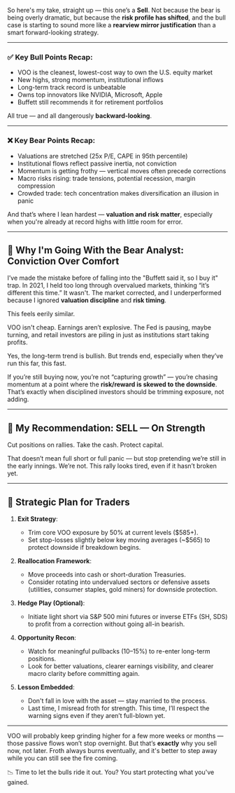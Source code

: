 So here's my take, straight up — this one’s a **Sell**. Not because the bear is being overly dramatic, but because the **risk profile has shifted**, and the bull case is starting to sound more like a **rearview mirror justification** than a smart forward-looking strategy.

---

### ✅ Key Bull Points Recap:
- VOO is the cleanest, lowest-cost way to own the U.S. equity market
- New highs, strong momentum, institutional inflows
- Long-term track record is unbeatable
- Owns top innovators like NVIDIA, Microsoft, Apple
- Buffett still recommends it for retirement portfolios

All true — and all dangerously **backward-looking**.

---

### ❌ Key Bear Points Recap:
- Valuations are stretched (25x P/E, CAPE in 95th percentile)
- Institutional flows reflect passive inertia, not conviction
- Momentum is getting frothy — vertical moves often precede corrections
- Macro risks rising: trade tensions, potential recession, margin compression
- Crowded trade: tech concentration makes diversification an illusion in panic

And that’s where I lean hardest — **valuation and risk matter**, especially when you're already at record highs with little room for error.

---

## 🧠 Why I'm Going With the Bear Analyst: Conviction Over Comfort

I’ve made the mistake before of falling into the "Buffett said it, so I buy it" trap. In 2021, I held too long through overvalued markets, thinking “it’s different this time.” It wasn't. The market corrected, and I underperformed because I ignored **valuation discipline** and **risk timing**.

This feels eerily similar.

VOO isn't cheap. Earnings aren’t explosive. The Fed is pausing, maybe turning, and retail investors are piling in just as institutions start taking profits.

Yes, the long-term trend is bullish. But trends end, especially when they’ve run this far, this fast.

If you’re still buying now, you’re not “capturing growth” — you’re chasing momentum at a point where the **risk/reward is skewed to the downside**. That’s exactly when disciplined investors should be trimming exposure, not adding.

---

## 📌 My Recommendation: **SELL — On Strength**

Cut positions on rallies. Take the cash. Protect capital.

That doesn’t mean full short or full panic — but stop pretending we’re still in the early innings. We’re not. This rally looks tired, even if it hasn’t broken yet.

---

## 🧭 Strategic Plan for Traders

1. **Exit Strategy**:
   - Trim core VOO exposure by 50% at current levels ($585+).
   - Set stop-losses slightly below key moving averages (~$565) to protect downside if breakdown begins.

2. **Reallocation Framework**:
   - Move proceeds into cash or short-duration Treasuries.
   - Consider rotating into undervalued sectors or defensive assets (utilities, consumer staples, gold miners) for downside protection.

3. **Hedge Play (Optional)**:
   - Initiate light short via S&P 500 mini futures or inverse ETFs (SH, SDS) to profit from a correction without going all-in bearish.

4. **Opportunity Recon**:
   - Watch for meaningful pullbacks (10–15%) to re-enter long-term positions.
   - Look for better valuations, clearer earnings visibility, and clearer macro clarity before committing again.

5. **Lesson Embedded**:
   - Don't fall in love with the asset — stay married to the process.
   - Last time, I misread froth for strength. This time, I’ll respect the warning signs even if they aren’t full-blown yet.

---

VOO will probably keep grinding higher for a few more weeks or months — those passive flows won’t stop overnight. But that’s **exactly** why you sell now, not later. Froth always burns eventually, and it's better to step away while you can still see the fire coming.

📉 Time to let the bulls ride it out. You? You start protecting what you've gained.